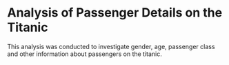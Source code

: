 # Analysis of Passenger Details on the Titanic
This analysis was conducted to investigate gender, age, passenger class and other information about passengers on the titanic.
